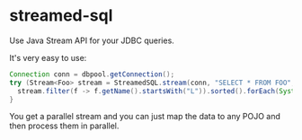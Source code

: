 # streamed-sql
Use Java Stream API for your JDBC queries.

It's very easy to use:

```JAVA
Connection conn = dbpool.getConnection();
try (Stream<Foo> stream = StreamedSQL.stream(conn, "SELECT * FROM FOO", Foo::new)) {
  stream.filter(f -> f.getName().startsWith("L")).sorted().forEach(System.out::println);
}
```

You get a parallel stream and you can just map the data to any POJO and then process them in parallel. 
